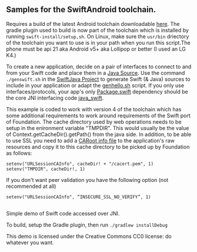 ## Samples for the SwiftAndroid toolchain.

Requires a build of the latest Android toolchain downloadable [here](http://johnholdsworth.com/android_toolchain.tgz).
The gradle plugin used to build is now part of the toolchain which is installed by running `swift-install/setup,sh`.
On Linux, make sure the `usr/bin` driectory of the toolchain you want to use is in your path when you
run this script.The phone must be api 21 aka Android v5+ aka Lollipop or better (I used an LG K4.)

To create a new application, decide on a pair of interfaces to connect to and from your Swift
code and place them in a [Java Source](https://github.com/SwiftJava/swift-android-samples/blob/master/swifthello/src/main/java/com/jh/SwiftHelloBinding.java).
Use the command `./genswift.sh` in the [SwiftJava Project](https://github.com/SwiftJava/SwiftJava)
to generate Swift (& Java) sources to include in your application or adapt the
[genhello.sh](https://github.com/SwiftJava/SwiftJava/blob/master/genhello.sh) script.
If you only use interfaces/protocols, your app's only
[Package.swift](https://github.com/SwiftJava/swift-android-samples/blob/master/swifthello/src/main/swift/Package.swift)
dependency should be the core JNI interfacing code [java_swift](https://github.com/SwiftJava/java_swift).

This example is coded to work with version 4 of the toolchain which has some additional requirements
to work around requirements of the Swift port of Foundation. The cache directory used by web operations
needs to be setup in the enironment variable "TMPDIR". This would usually be the value of
Context.getCacheDir().getPath() from the java side. In addition, to be able to use SSL you
need to add a [CARoot info file](http://curl.haxx.se/docs/caextract.html) to the application's
raw resources and copy it to this cache directory to be picked up by Foundation as follows:

    setenv("URLSessionCAInfo", cacheDir! + "/cacert.pem", 1)
    setenv("TMPDIR", cacheDir!, 1)

If you don't want peer validation you have the following option (not recommended at all)

    setenv("URLSessionCAInfo", “INSECURE_SSL_NO_VERIFY”, 1)

##

Simple demo of Swift code accessed over JNI.

To build, setup the Gradle plugin, then run `./gradlew installDebug`

This demo is licensed under the Creative Commons CC0 license:
do whatever you want.

